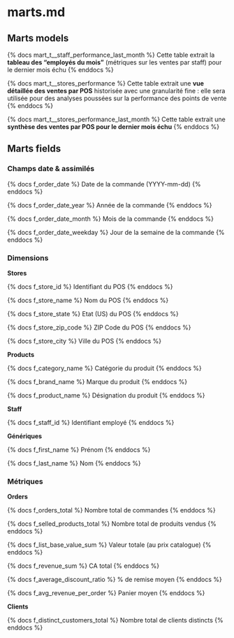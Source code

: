 # marts.md

## Marts models
{% docs mart_t__staff_performance_last_month %}
    Cette table extrait la **tableau des “employés du mois”** (métriques sur les ventes par staff) pour le dernier mois échu
{% enddocs %}

{% docs mart_t__stores_performance %}
    Cette table extrait une **vue détaillée des ventes par POS** historisée avec une granularité fine : elle sera utilisée pour des analyses poussées sur la performance des points de vente
{% enddocs %}

{% docs mart_t__stores_performance_last_month %}
    Cette table extrait une **synthèse des ventes par POS pour le dernier mois échu**
{% enddocs %}

## Marts fields

### Champs date & assimilés

{% docs f_order_date %}
    Date de la commande (YYYY-mm-dd)
{% enddocs %}

{% docs f_order_date_year %}
    Année de la commande
{% enddocs %}

{% docs f_order_date_month %}
    Mois de la commande
{% enddocs %}

{% docs f_order_date_weekday %}
    Jour de la semaine de la commande
{% enddocs %}

### Dimensions

**Stores**

{% docs f_store_id %}
    Identifiant du POS
{% enddocs %}

{% docs f_store_name %}
    Nom du POS
{% enddocs %}

{% docs f_store_state %}
    Etat (US) du POS
{% enddocs %}

{% docs f_store_zip_code %}
    ZIP Code du POS
{% enddocs %}

{% docs f_store_city %}
    Ville du POS
{% enddocs %}

**Products**

{% docs f_category_name %}
    Catégorie du produit
{% enddocs %}

{% docs f_brand_name %}
    Marque du produit
{% enddocs %}

{% docs f_product_name %}
    Désignation du produit
{% enddocs %}

**Staff**

{% docs f_staff_id %}
    Identifiant employé
{% enddocs %}

**Génériques**

{% docs f_first_name %}
    Prénom
{% enddocs %}

{% docs f_last_name %}
    Nom
{% enddocs %}

### Métriques

**Orders** 

{% docs f_orders_total %}
    Nombre total de commandes
{% enddocs %}

{% docs f_selled_products_total %}
    Nombre total de produits vendus
{% enddocs %}

{% docs f_list_base_value_sum %}
    Valeur totale (au prix catalogue)
{% enddocs %}

{% docs f_revenue_sum %}
    CA total
{% enddocs %}

{% docs f_average_discount_ratio %}
    % de remise moyen
{% enddocs %}

{% docs f_avg_revenue_per_order %}
    Panier moyen
{% enddocs %}

**Clients**

{% docs f_distinct_customers_total %}
    Nombre total de clients distincts
{% enddocs %}


